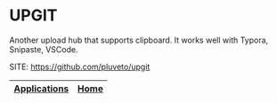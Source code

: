 # UPGIT

 Another upload hub that supports clipboard. It works well with Typora, Snipaste, VSCode.

 SITE: https://github.com/pluveto/upgit

 | [Applications](https://portable-linux-apps.github.io/apps.html) | [Home](https://portable-linux-apps.github.io)
 | --- | --- |
